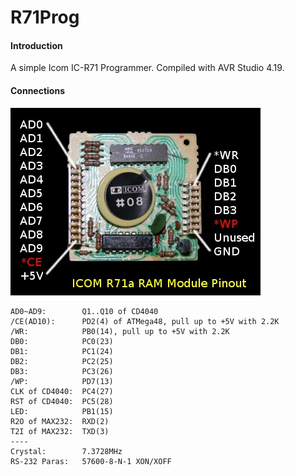 # R71Prog

#### Introduction
A simple Icom IC-R71 Programmer.
Compiled with AVR Studio 4.19.

#### Connections
![( From http://www.lenrek.net/experiments/r71a-ram-module/ )](README_md_files/r71a-ram-module_20220220102407.jpg?v=1&type=image&token=V1:g2OpPMK8CIHP0Kh7q8t9hkf0wmT63pBYzI3vLa0pGLw)
```
AD0~AD9:		Q1..Q10 of CD4040
/CE(AD10):		PD2(4) of ATMega48, pull up to +5V with 2.2K
/WR:			PB0(14), pull up to +5V with 2.2K
DB0:			PC0(23)
DB1:			PC1(24)
DB2:			PC2(25)
DB3:			PC3(26)
/WP:			PD7(13)
CLK of CD4040:	PC4(27)
RST of CD4040:	PC5(28)
LED:			PB1(15)
R2O of MAX232:	RXD(2)
T2I of MAX232:	TXD(3)
----
Crystal:		7.3728MHz
RS-232 Paras:	57600-8-N-1 XON/XOFF
```

